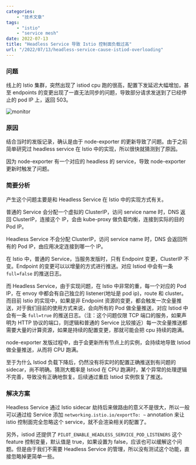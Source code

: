 ```yaml
---
categories:
    - "技术文章"
tags:
    - "istio"
    - "service mesh"
date: 2022-07-13
title: "Headless Service 导致 Istio 控制面负载过高"
url: "/2022/07/13/headless-service-cause-istiod-overloading"
---
```


<!--more-->

### 问题

线上的 Istio 集群，突然出现了 istiod cpu 跑的很高，配置下发延迟大幅增加，甚至 endpoints 的变更出现了一直无法同步的问题，导致部分请求发送到了已经停止的 pod IP 上，返回 503。

![monitor](https://image.fatedier.com/pic/2022/2022-07-13-headless-service-cause-istiod-overloading-monitor.jpg)

### 原因

结合当时的发版记录，确认是由于 node-exporter 的更新导致了问题。由于之前简单研究过 headless service 在 Istio 中的实现，所以很快就猜测到了原因。

因为 node-exporter 有一个对应的 headless 的 service，导致 node-exporter 更新时触发了问题。

### 简要分析

产生这个问题主要是和 Headless Service 在 Istio 中的实现方式有关。

普通的 Service 会分配一个虚拟的 ClusterIP，访问 service name 时，DNS 返回 ClusterIP，连接这个 IP，会由 kube-proxy 做负载均衡，连接到实际的目的 Pod IP。

Headless Service 不会分配 ClusterIP，访问 service name 时，DNS 会返回所有的 Pod IP，由应用决定连接到哪一个 IP。

在 Istio 中，普通的 Service，当服务发版时，只有 Endpoint 变更，ClusterIP 不变。Endpoint 的变更可以以增量的方式进行推送。对应 Istiod 中会有一条 `full=false` 的推送日志。

而 Headless Service，由于实现问题，在 Istio 中非常的重，每一个对应的 Pod IP，在 envoy 中都会有自己独立的 listener(地址是 pod ip)，route 和 cluster。而目前 Istio 的实现中，如果是非 Endpoint 资源的变更，都会触发一次全量推送，对于我们目前的使用方式来说，会向所有的 Pod 做全量推送，对应 Istiod 中会有一条 `full=true` 的推送日志。（注：这个问题仅限 TCP 端口的服务，如果声明为 HTTP 协议的端口，则逻辑和普通的 Service 比较接近）每一次全量推送都需要大量的计算资源，如果是持续的配置变更，那就可能会把 cpu 持续的跑满。

node-exporter 发版过程中，由于会更新所有节点上的实例，会持续地导致 Istiod 做全量推送，从而将 CPU 跑满。

至于为什么 Istiod 负载下降后，仍然没有将实时的配置正确推送到有问题的 sidecar，尚不明确。猜测大概率是 Istiod 在 CPU 跑满时，某个异常的处理逻辑不完善，导致没有正确地恢复。后续通过重启 Istiod 实例恢复了推送。

### 解决方案

Headless Service 通过 Istio sidecar 劫持后来做路由的意义不是很大，所以一般可以通过给 Service 添加 `networking.istio.io/exportTo: ~` annotation 来让 istio 控制面完全忽略这个 service，就不会渲染相关的配置了。

另外，istiod 还提供了 `PILOT_ENABLE_HEADLESS_SERVICE_POD_LISTENERS` 这个 feature 控制变量，默认值是 true，如果设置为 false，应该也可以缓解这个问题。但是由于我们不需要 Headless Service 的管理，所以没有测试这个功能，直接忽略掉更简单一些。
